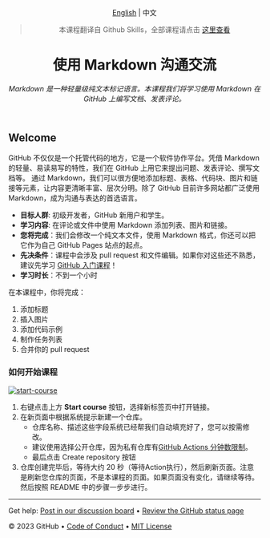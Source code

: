 <header>

<!--
  <<< Author notes: Course header >>>
  Include a 1280×640 image, course title in sentence case, and a concise description in emphasis.
  In your repository settings: enable template repository, add your 1280×640 social image, auto delete head branches.
  Add your open source license, GitHub uses MIT license.
-->

[English](https://github.com/skills/communicate-using-markdown) | 中文

> 本课程翻译自 Github Skills，全部课程请点击 [这里查看](https://www.github-zh.com/getting-started)

# 使用 Markdown 沟通交流

_Markdown 是一种轻量级纯文本标记语言。本课程我们将学习使用 Markdown 在 GitHub 上编写文档、发表评论。_

</header>

<!--
  <<< Author notes: Course start >>>
  Include start button, a note about Actions minutes,
  and tell the learner why they should take the course.
-->

## Welcome

GitHub 不仅仅是一个托管代码的地方，它是一个软件协作平台。凭借 Markdown 的轻量、易读易写的特性，我们在 GitHub 上用它来提出问题、发表评论、撰写文档等。
通过 Markdown，我们可以很方便地添加标题、表格、代码块、图片和链接等元素，让内容更清晰丰富、层次分明。除了 GitHub 目前许多网站都广泛使用 Markdown，成为沟通与表达的首选语言。

- **目标人群**: 初级开发者，GitHub 新用户和学生。
- **学习内容**: 在评论或文件中使用 Markdown 添加列表、图片和链接。
- **您将完成**：我们会修改一个纯文本文件，使用 Markdown 格式，你还可以把它作为自己 GitHub Pages 站点的起点。
- **先决条件**：课程中会涉及 pull request 和文件编辑。如果你对这些还不熟悉，建议先学习 [GitHub 入门课程](https://github.com/skills/introduction-to-github)！
- **学习时长**：不到一个小时


在本课程中，你将完成：

1. 添加标题
2. 插入图片
3. 添加代码示例
4. 制作任务列表
5. 合并你的 pull request

### 如何开始课程

<!-- For start course, run in JavaScript:
'https://github.com/new?' + new URLSearchParams({
  template_owner: 'skills',
  template_name: 'communicate-using-markdown',
  owner: '@me',
  name: 'skills-communicate-using-markdown',
  description: 'My clone repository',
  visibility: 'public',
}).toString()
-->

[![start-course](https://user-images.githubusercontent.com/1221423/235727646-4a590299-ffe5-480d-8cd5-8194ea184546.svg)](https://github.com/new?template_owner=github-china&template_name=communicate-using-markdown&owner=%40me&name=skills-communicate-using-markdown&description=My+clone+repository&visibility=public)

1. 右键点击上方 **Start course** 按钮，选择新标签页中打开链接。
2. 在新页面中根据系统提示新建一个仓库。
   - 仓库名称、描述这些字段系统已经帮我们自动填充好了，您可以按需修改。
   - 建议使用选择公开仓库，因为私有仓库有[GitHub Actions 分钟数限制](https://docs.github.com/en/billing/managing-billing-for-github-actions/about-billing-for-github-actions)。
   - 最后点击 Create repository 按钮
3. 仓库创建完毕后，等待大约 20 秒（等待Action执行），然后刷新页面。注意是刷新您仓库的页面，不是本课程的页面。如果页面没有变化，请继续等待。然后按照 README 中的步骤一步步进行。

<footer>

<!--
  <<< Author notes: Footer >>>
  Add a link to get support, GitHub status page, code of conduct, license link.
-->

---

Get help: [Post in our discussion board](https://github.com/orgs/skills/discussions/categories/communicate-using-markdown) &bull; [Review the GitHub status page](https://www.githubstatus.com/)

&copy; 2023 GitHub &bull; [Code of Conduct](https://www.contributor-covenant.org/version/2/1/code_of_conduct/code_of_conduct.md) &bull; [MIT License](https://gh.io/mit)

</footer>
